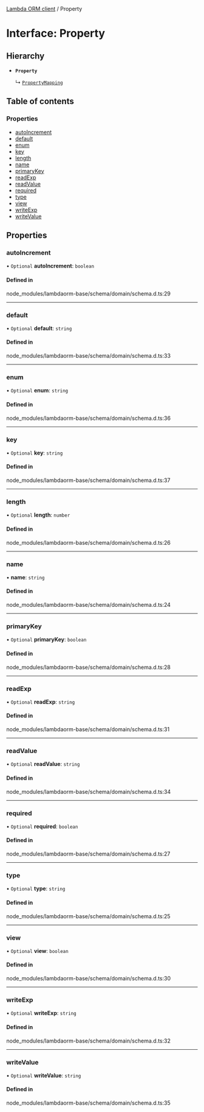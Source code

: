 [Lambda ORM client](../README.md) / Property

# Interface: Property

## Hierarchy

- **`Property`**

  ↳ [`PropertyMapping`](PropertyMapping.md)

## Table of contents

### Properties

- [autoIncrement](Property.md#autoincrement)
- [default](Property.md#default)
- [enum](Property.md#enum)
- [key](Property.md#key)
- [length](Property.md#length)
- [name](Property.md#name)
- [primaryKey](Property.md#primarykey)
- [readExp](Property.md#readexp)
- [readValue](Property.md#readvalue)
- [required](Property.md#required)
- [type](Property.md#type)
- [view](Property.md#view)
- [writeExp](Property.md#writeexp)
- [writeValue](Property.md#writevalue)

## Properties

### autoIncrement

• `Optional` **autoIncrement**: `boolean`

#### Defined in

node_modules/lambdaorm-base/schema/domain/schema.d.ts:29

___

### default

• `Optional` **default**: `string`

#### Defined in

node_modules/lambdaorm-base/schema/domain/schema.d.ts:33

___

### enum

• `Optional` **enum**: `string`

#### Defined in

node_modules/lambdaorm-base/schema/domain/schema.d.ts:36

___

### key

• `Optional` **key**: `string`

#### Defined in

node_modules/lambdaorm-base/schema/domain/schema.d.ts:37

___

### length

• `Optional` **length**: `number`

#### Defined in

node_modules/lambdaorm-base/schema/domain/schema.d.ts:26

___

### name

• **name**: `string`

#### Defined in

node_modules/lambdaorm-base/schema/domain/schema.d.ts:24

___

### primaryKey

• `Optional` **primaryKey**: `boolean`

#### Defined in

node_modules/lambdaorm-base/schema/domain/schema.d.ts:28

___

### readExp

• `Optional` **readExp**: `string`

#### Defined in

node_modules/lambdaorm-base/schema/domain/schema.d.ts:31

___

### readValue

• `Optional` **readValue**: `string`

#### Defined in

node_modules/lambdaorm-base/schema/domain/schema.d.ts:34

___

### required

• `Optional` **required**: `boolean`

#### Defined in

node_modules/lambdaorm-base/schema/domain/schema.d.ts:27

___

### type

• `Optional` **type**: `string`

#### Defined in

node_modules/lambdaorm-base/schema/domain/schema.d.ts:25

___

### view

• `Optional` **view**: `boolean`

#### Defined in

node_modules/lambdaorm-base/schema/domain/schema.d.ts:30

___

### writeExp

• `Optional` **writeExp**: `string`

#### Defined in

node_modules/lambdaorm-base/schema/domain/schema.d.ts:32

___

### writeValue

• `Optional` **writeValue**: `string`

#### Defined in

node_modules/lambdaorm-base/schema/domain/schema.d.ts:35
